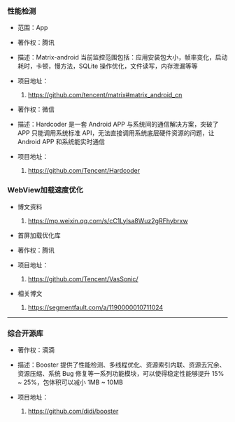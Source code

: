### 性能检测
- 范围：App
- 著作权：腾讯
- 描述：Matrix-android 当前监控范围包括：应用安装包大小，帧率变化，启动耗时，卡顿，慢方法，SQLite 操作优化，文件读写，内存泄漏等等
- 项目地址：
  
  1. https://github.com/tencent/matrix#matrix_android_cn
  
- 著作权：微信
- 描述：Hardcoder 是一套 Android APP 与系统间的通信解决方案，突破了 APP 只能调用系统标准 API，无法直接调用系统底层硬件资源的问题，让 Android APP 和系统能实时通信
- 项目地址：
  1. https://github.com/Tencent/Hardcoder  
  
### WebView加载速度优化
- 博文资料

  1. https://mp.weixin.qq.com/s/cC1Lylsa8Wuz2gRFhybrxw
  
- 首屏加载优化库
- 著作权：腾讯
- 项目地址：
   
  1. https://github.com/Tencent/VasSonic/
  
- 相关博文

  1. https://segmentfault.com/a/1190000010711024
  
--------  
  
### 综合开源库
- 著作权：滴滴
- 描述：Booster 提供了性能检测、多线程优化、资源索引内联、资源去冗余、资源压缩、系统 Bug 修复等一系列功能模块，可以使得稳定性能够提升 15% ~ 25%，包体积可以减小 1MB ~ 10MB
- 项目地址：

  1. https://github.com/didi/booster
  
  
  
  

